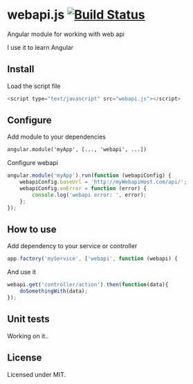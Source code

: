 # webapi.js [![Build Status](https://travis-ci.org/jabiel/webapi.js.svg)](https://travis-ci.org/jabiel/webapi.js)

Angular module for working with web api

I use it to  learn Angular 

## Install
Load the script file

```javascript
<script type="text/javascript" src="webapi.js"></script>
```

## Configure
Add module to your dependencies
```html
angular.module('myApp', [..., 'webapi', ...])
```

Configure webapi

```javascript
angular.module('myApp').run(function (webapiConfig) {
	webapiConfig.baseUrl = 'http://myWebapiHost.com/api/';
	webapiConfig.onError = function (error) {
		console.log('webapi error: ', error);
	};
});
```

## How to use

Add dependency to your service or controller

```javascript
app.factory('myService', ['webapi', function (webapi) {
```

And use it

```javascript
webapi.get('controller/action').then(function(data){
	doSomethingWith(data);
});
```



## Unit tests
Working on it..


## License

Licensed under MIT.
